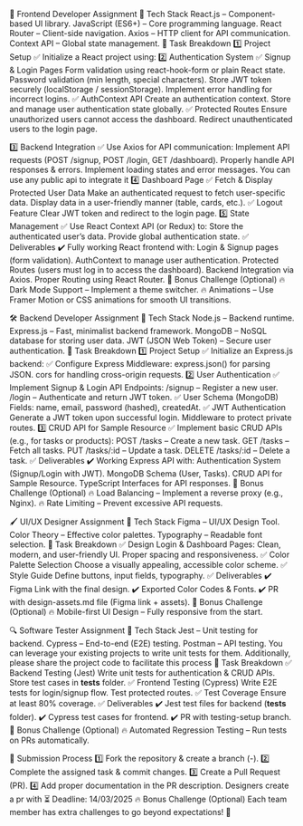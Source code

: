 🚀 Frontend Developer Assignment
📌 Tech Stack
React.js – Component-based UI library.
JavaScript (ES6+) – Core programming language.
React Router – Client-side navigation.
Axios – HTTP client for API communication.
Context API – Global state management.
📝 Task Breakdown
1️⃣ Project Setup
✅ Initialize a React project using:
2️⃣ Authentication System
✅ Signup & Login Pages
Form validation using react-hook-form or plain React state.
Password validation (min length, special characters).
Store JWT token securely (localStorage / sessionStorage).
Implement error handling for incorrect logins.
✅ AuthContext API
Create an authentication context.
Store and manage user authentication state globally.
✅ Protected Routes
Ensure unauthorized users cannot access the dashboard.
Redirect unauthenticated users to the login page.




3️⃣ Backend Integration
✅ Use Axios for API communication:
Implement API requests (POST /signup, POST /login, GET /dashboard).
Properly handle API responses & errors.
Implement loading states and error messages.
You can use any public api to integrate it
4️⃣ Dashboard Page
✅ Fetch & Display Protected User Data
Make an authenticated request to fetch user-specific data.
Display data in a user-friendly manner (table, cards, etc.).
✅ Logout Feature
Clear JWT token and redirect to the login page.
5️⃣ State Management
✅ Use React Context API (or Redux) to:
Store the authenticated user’s data.
Provide global authentication state.
✅ Deliverables
✔️ Fully working React frontend with:
Login & Signup pages (form validation).
AuthContext to manage user authentication.
Protected Routes (users must log in to access the dashboard).
Backend Integration via Axios.
Proper Routing using React Router.
🎯 Bonus Challenge (Optional)
🔥 Dark Mode Support – Implement a theme switcher.
🔥 Animations – Use Framer Motion or CSS animations for smooth UI transitions.


🛠 Backend Developer Assignment
📌 Tech Stack
Node.js – Backend runtime.
Express.js – Fast, minimalist backend framework.
MongoDB – NoSQL database for storing user data.
JWT (JSON Web Token) – Secure user authentication.
📝 Task Breakdown
1️⃣ Project Setup
✅ Initialize an Express.js backend:
✅ Configure Express Middleware:
express.json() for parsing JSON.
cors for handling cross-origin requests.
2️⃣ User Authentication
✅ Implement Signup & Login API Endpoints:
/signup – Register a new user.
/login – Authenticate and return JWT token.
✅ User Schema (MongoDB)
Fields: name, email, password (hashed), createdAt.
✅ JWT Authentication
Generate a JWT token upon successful login.
Middleware to protect private routes.
3️⃣ CRUD API for Sample Resource
✅ Implement basic CRUD APIs (e.g., for tasks or products):
POST /tasks – Create a new task.
GET /tasks – Fetch all tasks.
PUT /tasks/:id – Update a task.
DELETE /tasks/:id – Delete a task.
✅ Deliverables
✔️ Working Express API with:
Authentication System (Signup/Login with JWT).
MongoDB Schema (User, Tasks).
CRUD API for Sample Resource.
TypeScript Interfaces for API responses.
🎯 Bonus Challenge (Optional)
🔥 Load Balancing – Implement a reverse proxy (e.g., Nginx).
🔥 Rate Limiting – Prevent excessive API requests.














🖌 UI/UX Designer Assignment
📌 Tech Stack
Figma – UI/UX Design Tool.
Color Theory – Effective color palettes.
Typography – Readable font selection.
📝 Task Breakdown
✅ Design Login & Dashboard Pages:
Clean, modern, and user-friendly UI.
Proper spacing and responsiveness.
✅ Color Palette Selection
Choose a visually appealing, accessible color scheme.
✅ Style Guide
Define buttons, input fields, typography.
✅ Deliverables
✔️ Figma Link with the final design.
 ✔️ Exported Color Codes & Fonts.
 ✔️ PR with design-assets.md file (Figma link + assets).
🎯 Bonus Challenge (Optional)
🔥 Mobile-first UI Design – Fully responsive from the start.




🔍 Software Tester Assignment
📌 Tech Stack
Jest – Unit testing for backend.
Cypress – End-to-end (E2E) testing.
Postman – API testing.
You can leverage your existing projects to write unit tests for them. Additionally, please share the project code to facilitate this process
📝 Task Breakdown
✅ Backend Testing (Jest)
Write unit tests for authentication & CRUD APIs.
Store test cases in __tests__ folder.
✅ Frontend Testing (Cypress)
Write E2E tests for login/signup flow.
Test protected routes.
✅ Test Coverage
Ensure at least 80% coverage.
✅ Deliverables
✔️ Jest test files for backend (__tests__ folder).
 ✔️ Cypress test cases for frontend.
 ✔️ PR with testing-setup branch.
🎯 Bonus Challenge (Optional)
🔥 Automated Regression Testing – Run tests on PRs automatically.


🔄 Submission Process
1️⃣ Fork the repository & create a branch (<name>-<role>).
2️⃣ Complete the assigned task & commit changes.
3️⃣ Create a Pull Request (PR).
4️⃣ Add proper documentation in the PR description.
Designers create a pr with 
⏳ Deadline: 14/03/2025
🔥 Bonus Challenge (Optional) Each team member has extra challenges to go beyond expectations! 🚀

